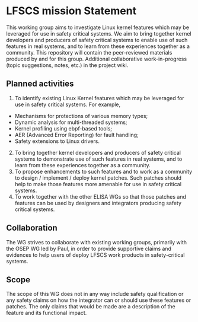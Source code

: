# LFSCS mission Statement
This working group aims to investigate Linux kernel features which may be leveraged for use in safety critical systems. We aim to bring together kernel developers and producers of safety critical systems to enable use of such features in real systems, and to learn from these experiences together as a community. This repository will contain the peer-reviewed materials produced by and for this group. Additional collaborative work-in-progress (topic suggestions, notes, etc.) in the project wiki.

## Planned activities
1. To identify existing Linux Kernel features which may be leveraged for use in safety critical systems.  For example, 
* Mechanisms for protections of various memory types;  
* Dynamic analysis for multi-threaded systems; 
* Kernel profiling using ebpf-based tools; 
* AER (Advanced Error Reporting) for fault handling;
* Safety extensions to Linux drivers.
2. To bring together kernel developers and producers of safety critical systems to demonstrate use of such features in real systems, and to learn from these experiences together as a community.
3. To propose enhancements to such features and to work as a community to design / implement / deploy kernel patches.  Such patches should help to make those features more amenable for use in safety critical systems.
4. To work together with the other ELISA WGs so that those patches and features can be used by designers and integrators producing safety critical systems. 

## Collaboration
The WG strives to collaborate with existing working groups, primarily with the OSEP WG led by Paul, in order to provide supportive claims and evidences to help users of deploy LFSCS work products in safety-critical systems.

## Scope
The scope of this WG does not in any way include safety qualification or any safety claims on how the integrator can or should use these features or patches.  The only claims that would be made are a description of the feature and its functional impact.
